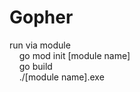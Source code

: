 # Gopher

run via module  
&nbsp;&nbsp;&nbsp;&nbsp;go mod init [module name]  
&nbsp;&nbsp;&nbsp;&nbsp;go build  
&nbsp;&nbsp;&nbsp;&nbsp;./[module name].exe  
